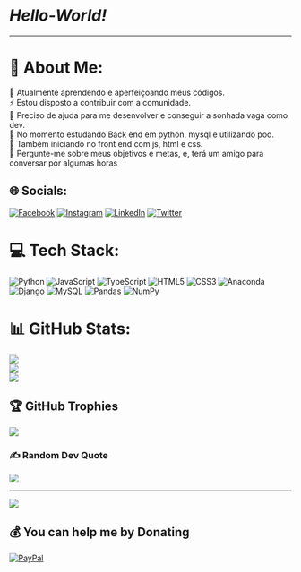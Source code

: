 # *Hello-World!*
---
# 💫 About Me:
🔭 Atualmente aprendendo e aperfeiçoando meus códigos.<br>⚡ Estou disposto a contribuir com a comunidade.<br>🤝 Preciso de ajuda para me desenvolver e conseguir a sonhada vaga como dev. <br>🌱 No momento estudando Back end em python, mysql e utilizando poo.<br>🌱 Também iniciando no front end com js, html e css.<br>💬 Pergunte-me sobre meus objetivos e metas, e, terá um amigo para conversar por algumas horas<br>


## 🌐 Socials:
[![Facebook](https://img.shields.io/badge/Facebook-%231877F2.svg?logo=Facebook&logoColor=white)](https://facebook.com/Mabson_Freire) [![Instagram](https://img.shields.io/badge/Instagram-%23E4405F.svg?logo=Instagram&logoColor=white)](https://instagram.com/Mabson_freire) [![LinkedIn](https://img.shields.io/badge/LinkedIn-%230077B5.svg?logo=linkedin&logoColor=white)](https://linkedin.com/in/mabson-freire-338664213) [![Twitter](https://img.shields.io/badge/Twitter-%231DA1F2.svg?logo=Twitter&logoColor=white)](https://twitter.com/@mf_games) 

# 💻 Tech Stack:
![Python](https://img.shields.io/badge/python-3670A0?style=flat&logo=python&logoColor=ffdd54) ![JavaScript](https://img.shields.io/badge/javascript-%23323330.svg?style=flat&logo=javascript&logoColor=%23F7DF1E) ![TypeScript](https://img.shields.io/badge/typescript-%23007ACC.svg?style=flat&logo=typescript&logoColor=white) ![HTML5](https://img.shields.io/badge/html5-%23E34F26.svg?style=flat&logo=html5&logoColor=white) ![CSS3](https://img.shields.io/badge/css3-%231572B6.svg?style=flat&logo=css3&logoColor=white) ![Anaconda](https://img.shields.io/badge/Anaconda-%2344A833.svg?style=flat&logo=anaconda&logoColor=white) ![Django](https://img.shields.io/badge/django-%23092E20.svg?style=flat&logo=django&logoColor=white) ![MySQL](https://img.shields.io/badge/mysql-%2300f.svg?style=flat&logo=mysql&logoColor=white) ![Pandas](https://img.shields.io/badge/pandas-%23150458.svg?style=flat&logo=pandas&logoColor=white) ![NumPy](https://img.shields.io/badge/numpy-%23013243.svg?style=flat&logo=numpy&logoColor=white)
# 📊 GitHub Stats:
![](https://github-readme-stats.vercel.app/api?username=Mabson-Freire&theme=gotham&hide_border=true&include_all_commits=false&count_private=false)<br/>
![](https://github-readme-streak-stats.herokuapp.com/?user=Mabson-Freire&theme=gotham&hide_border=true)<br/>
![](https://github-readme-stats.vercel.app/api/top-langs/?username=Mabson-Freire&theme=gotham&hide_border=true&include_all_commits=false&count_private=false&layout=compact)

## 🏆 GitHub Trophies
![](https://github-profile-trophy.vercel.app/?username=Mabson-Freire&theme=nord&no-frame=true&no-bg=false&margin-w=4)

### ✍️ Random Dev Quote
![](https://quotes-github-readme.vercel.app/api?type=horizontal&theme=dark)

---
[![](https://visitcount.itsvg.in/api?id=Mabson-Freire&icon=3&color=6)](https://visitcount.itsvg.in)

  ## 💰 You can help me by Donating
  [![PayPal](https://img.shields.io/badge/PayPal-00457C?style=for-the-badge&logo=paypal&logoColor=white)](https://paypal.me/mabimmoura@gmail.com) 

  
<!-- Proudly created with GPRM ( https://gprm.itsvg.in ) -->

